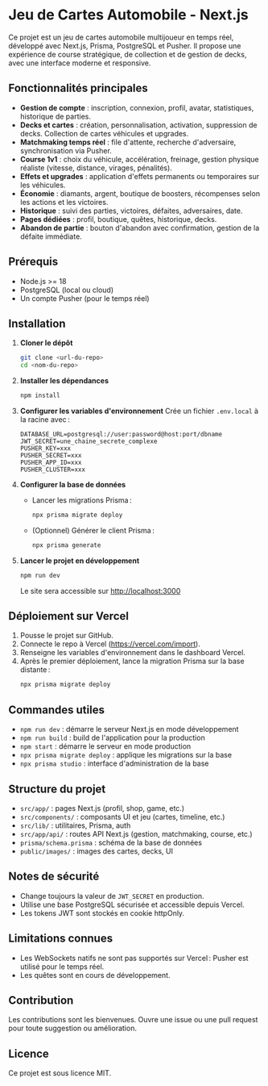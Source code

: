 # Jeu de Cartes Automobile - Next.js

Ce projet est un jeu de cartes automobile multijoueur en temps réel, développé avec Next.js, Prisma, PostgreSQL et Pusher. Il propose une expérience de course stratégique, de collection et de gestion de decks, avec une interface moderne et responsive.

## Fonctionnalités principales

- **Gestion de compte** : inscription, connexion, profil, avatar, statistiques, historique de parties.
- **Decks et cartes** : création, personnalisation, activation, suppression de decks. Collection de cartes véhicules et upgrades.
- **Matchmaking temps réel** : file d'attente, recherche d'adversaire, synchronisation via Pusher.
- **Course 1v1** : choix du véhicule, accélération, freinage, gestion physique réaliste (vitesse, distance, virages, pénalités).
- **Effets et upgrades** : application d'effets permanents ou temporaires sur les véhicules.
- **Économie** : diamants, argent, boutique de boosters, récompenses selon les actions et les victoires.
- **Historique** : suivi des parties, victoires, défaites, adversaires, date.
- **Pages dédiées** : profil, boutique, quêtes, historique, decks.
- **Abandon de partie** : bouton d'abandon avec confirmation, gestion de la défaite immédiate.

## Prérequis

- Node.js >= 18
- PostgreSQL (local ou cloud)
- Un compte Pusher (pour le temps réel)

## Installation

1. **Cloner le dépôt**

   ```bash
   git clone <url-du-repo>
   cd <nom-du-repo>
   ```

2. **Installer les dépendances**

   ```bash
   npm install
   ```

3. **Configurer les variables d'environnement**
   Crée un fichier `.env.local` à la racine avec :

   ```env
   DATABASE_URL=postgresql://user:password@host:port/dbname
   JWT_SECRET=une_chaine_secrete_complexe
   PUSHER_KEY=xxx
   PUSHER_SECRET=xxx
   PUSHER_APP_ID=xxx
   PUSHER_CLUSTER=xxx
   ```

4. **Configurer la base de données**

   - Lancer les migrations Prisma :
     ```bash
     npx prisma migrate deploy
     ```
   - (Optionnel) Générer le client Prisma :
     ```bash
     npx prisma generate
     ```

5. **Lancer le projet en développement**
   ```bash
   npm run dev
   ```
   Le site sera accessible sur [http://localhost:3000](http://localhost:3000)

## Déploiement sur Vercel

1. Pousse le projet sur GitHub.
2. Connecte le repo à Vercel (https://vercel.com/import).
3. Renseigne les variables d'environnement dans le dashboard Vercel.
4. Après le premier déploiement, lance la migration Prisma sur la base distante :
   ```bash
   npx prisma migrate deploy
   ```

## Commandes utiles

- `npm run dev` : démarre le serveur Next.js en mode développement
- `npm run build` : build de l'application pour la production
- `npm start` : démarre le serveur en mode production
- `npx prisma migrate deploy` : applique les migrations sur la base
- `npx prisma studio` : interface d'administration de la base

## Structure du projet

- `src/app/` : pages Next.js (profil, shop, game, etc.)
- `src/components/` : composants UI et jeu (cartes, timeline, etc.)
- `src/lib/` : utilitaires, Prisma, auth
- `src/app/api/` : routes API Next.js (gestion, matchmaking, course, etc.)
- `prisma/schema.prisma` : schéma de la base de données
- `public/images/` : images des cartes, decks, UI

## Notes de sécurité

- Change toujours la valeur de `JWT_SECRET` en production.
- Utilise une base PostgreSQL sécurisée et accessible depuis Vercel.
- Les tokens JWT sont stockés en cookie httpOnly.

## Limitations connues

- Les WebSockets natifs ne sont pas supportés sur Vercel : Pusher est utilisé pour le temps réel.
- Les quêtes sont en cours de développement.

## Contribution

Les contributions sont les bienvenues. Ouvre une issue ou une pull request pour toute suggestion ou amélioration.

## Licence

Ce projet est sous licence MIT.
